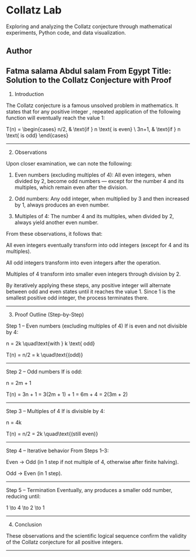 # Collatz Lab

Exploring and analyzing the Collatz conjecture through mathematical experiments, Python code, and data visualization.

## Author
Fatma salama Abdul salam 
From Egypt 
Title:
Solution to the Collatz Conjecture with Proof
---

1. Introduction

The Collatz conjecture is a famous unsolved problem in mathematics. It states that for any positive integer , repeated application of the following function will eventually reach the value 1:

T(n) =
\begin{cases}
n/2, & \text{if } n \text{ is even} \\
3n+1, & \text{if } n \text{ is odd}
\end{cases}


---

2. Observations

Upon closer examination, we can note the following:

1. Even numbers (excluding multiples of 4):
All even integers, when divided by 2, become odd numbers — except for the number 4 and its multiples, which remain even after the division.


2. Odd numbers:
Any odd integer, when multiplied by 3 and then increased by 1, always produces an even number.


3. Multiples of 4:
The number 4 and its multiples, when divided by 2, always yield another even number.



From these observations, it follows that:

All even integers eventually transform into odd integers (except for 4 and its multiples).

All odd integers transform into even integers after the  operation.

Multiples of 4 transform into smaller even integers through division by 2.


By iteratively applying these steps, any positive integer will alternate between odd and even states until it reaches the value 1. Since 1 is the smallest positive odd integer, the process terminates there.


---

3. Proof Outline (Step-by-Step)

Step 1 – Even numbers (excluding multiples of 4)
If  is even and not divisible by 4:

n = 2k \quad\text{with } k \text{ odd}

T(n) = n/2 = k \quad\text{(odd)}


---

Step 2 – Odd numbers
If  is odd:

n = 2m + 1

T(n) = 3n + 1 = 3(2m + 1) + 1 = 6m + 4 = 2(3m + 2)


---

Step 3 – Multiples of 4
If  is divisible by 4:

n = 4k

T(n) = n/2 = 2k \quad\text{(still even)}


---

Step 4 – Iterative behavior
From Steps 1–3:

Even → Odd (in 1 step if not multiple of 4, otherwise after finite halving).

Odd → Even (in 1 step).



---

Step 5 – Termination
Eventually, any  produces a smaller odd number, reducing until:

1 \to 4 \to 2 \to 1


---

4. Conclusion

These observations and the scientific logical sequence confirm the validity of the Collatz conjecture for all positive integers.

---
